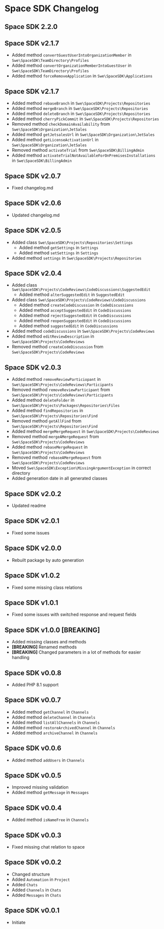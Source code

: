 # Space SDK Changelog

## Space SDK 2.2.0


## Space SDK v2.1.7

- Added method `convertGuestUserIntoOrganizationMember` in `Swe\SpaceSDK\TeamDirectory\Profiles`
- Added method `convertOrganizationMemberIntoGuestUser` in `Swe\SpaceSDK\TeamDirectory\Profiles`
- Added method `forceRemoveApplication` in `Swe\SpaceSDK\Applications`

## Space SDK v2.1.7

- Added method `rebaseBranch` in `Swe\SpaceSDK\Projects\Repositories`
- Added method `mergeBranch` in `Swe\SpaceSDK\Projects\Repositories`
- Added method `deleteBranch` in `Swe\SpaceSDK\Projects\Repositories`
- Added method `cherryPickCommit` in `Swe\SpaceSDK\Projects\Repositories`
- Removed method `checkDomainAvailability` from `Swe\SpaceSDK\Organization\JetSales`
- Added method `getJetsalesUrl` in `Swe\SpaceSDK\Organization\JetSales`
- Added method `getLicenseActivationUrl` in `Swe\SpaceSDK\Organization\JetSales`
- Removed method `activateTrial` from `Swe\SpaceSDK\BillingAdmin`
- Added method `activateTrialNotAvailableForOnPremisesInstallations` in `Swe\SpaceSDK\BillingAdmin`

## Space SDK v2.0.7

- Fixed changelog.md

## Space SDK v2.0.6

- Updated changelog.md

## Space SDK v2.0.5

- Added class `Swe\SpaceSDK\Projects\Repositories\Settings`
    - Added method `getSettings` in `Settings`
    - Added method `setSettings` in `Settings`
- Added method `settings` in `Swe\SpaceSDK\Projects\Repositories`

## Space SDK v2.0.4

- Added class `Swe\SpaceSDK\Projects\CodeReviews\CodeDiscussions\SuggestedEdit`
    - Added method `alterSuggestedEdit` in `SuggestedEdit`
- Added class `Swe\SpaceSDK\Projects\CodeReviews\CodeDiscussions`
    - Added method `createCodeDiscussion` in `CodeDiscussions`
    - Added method `acceptSuggestedEdit` in `CodeDiscussions`
    - Added method `rejectSuggestedEdit` in `CodeDiscussions`
    - Added method `reopenSuggestedEdit` in `CodeDiscussions`
    - Added method `suggestedEdit` in `CodeDiscussions`
- Added method `codeDiscussions` in `Swe\SpaceSDK\Projects\CodeReviews`
- Added method `editReviewDescription` in `Swe\SpaceSDK\Projects\CodeReviews`
- Removed method `createCodeDiscussion` from `Swe\SpaceSDK\Projects\CodeReviews`

## Space SDK v2.0.3

- Added method `removeReviewParticiopant` in `Swe\SpaceSDK\Projects\CodeReviews\Participants`
- Removed method `removeReviewParticipant` from `Swe\SpaceSDK\Projects\CodeReviews\Participants`
- Added method `deleteFolder` in `Swe\SpaceSDK\Projects\Packages\Repositories\Files`
- Added method `findRepositories` in `Swe\SpaceSDK\Projects\Repositories\Find`
- Removed method `getAllFind` from `Swe\SpaceSDK\Projects\Repositories\Find`
- Added method `mergeMergeRequest` in `Swe\SpaceSDK\Projects\CodeReviews`
- Removed method `mergeAMergeRequest` from `Swe\SpaceSDK\Projects\CodeReviews`
- Added method `rebaseMergeRequest` in `Swe\SpaceSDK\Projects\CodeReviews`
- Removed method `rebaseAMergeRequest` from `Swe\SpaceSDK\Projects\CodeReviews`
- Moved `Swe\SpaceSDK\Exception\MissingArgumentException` in correct directory
- Added generation date in all generated classes

## Space SDK v2.0.2

- Updated readme

## Space SDK v2.0.1

- Fixed some issues

## Space SDK v2.0.0

- Rebuilt package by auto generation

## Space SDK v1.0.2

- Fixed some missing class relations

## Space SDK v1.0.1

- Fixed some issues with switched response and request fields

## Space SDK v1.0.0 [BREAKING]

- Added missing classes and methods
- **[BREAKING]** Renamed methods
- **[BREAKING]** Changed parameters in a lot of methods for easier handling

## Space SDK v0.0.8

- Added PHP 8.1 support

## Space SDK v0.0.7

- Added method `getChannel` in `Channels`
- Added method `deleteChannel` in `Channels`
- Added method `listAllChannels` in `Channels`
- Added method `restoreArchivedChannel` in `Channels`
- Added method `archiveChannel` in `Channels`

## Space SDK v0.0.6

- Added method `addUsers` in `Channels`

## Space SDK v0.0.5

- Improved missing validation
- Added method `getMessage` in `Messages`

## Space SDK v0.0.4

- Added method `isNameFree` in `Channels`

## Space SDK v0.0.3

- Fixed missing chat relation to space

## Space SDK v0.0.2

- Changed structure
- Added `Automation` in `Project`
- Added `Chats`
- Added `Channels` in `Chats`
- Added `Messages` in `Chats`

## Space SDK v0.0.1

- Initiate